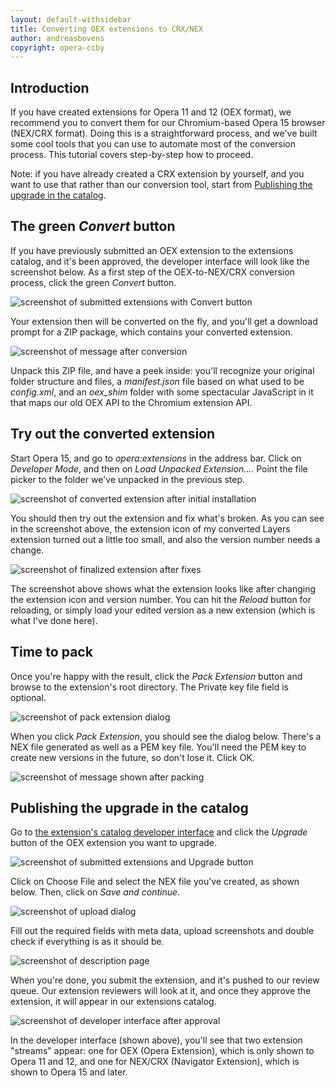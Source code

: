 ```yaml
---
layout: default-withsidebar
title: Converting OEX extensions to CRX/NEX
author: andreasbovens
copyright: opera-ccby
---
```


## Introduction

If you have created extensions for Opera 11 and 12 (OEX format), we recommend you to convert them for our Chromium-based Opera 15 browser (NEX/CRX format). Doing this is a straightforward process, and we've built some cool tools that you can use to automate most of the conversion process. This tutorial covers step-by-step how to proceed.

Note: if you have already created a CRX extension by yourself, and you want to use that rather than our conversion tool, start from [Publishing the upgrade in the catalog](#publishing_the_upgrade_in_the_catalog).

## The green *Convert* button

If you have previously submitted an OEX extension to the extensions catalog, and it's been approved, the developer interface will look like the screenshot below. As a first step of the OEX-to-NEX/CRX conversion process, click the green *Convert* button.

<img src="static/images/conv1.jpg" alt="screenshot of submitted extensions with Convert button" class="img-polaroid">

Your extension then will be converted on the fly, and you'll get a download prompt for a ZIP package, which contains your converted extension.

<img src="static/images/conv2.jpg" alt="screenshot of message after conversion" class="img-polaroid">

Unpack this ZIP file, and have a peek inside: you'll recognize your original folder structure and files, a *manifest.json* file based on what used to be *config.xml*, and an *oex_shim* folder with some spectacular JavaScript in it that maps our old OEX API to the Chromium extension API.

## Try out the converted extension

Start Opera 15, and go to *opera:extensions* in the address bar. Click on *Developer Mode*, and then on *Load Unpacked Extension...*. Point the file picker to the folder we've unpacked in the previous step.

<img src="static/images/conv3.jpg" alt="screenshot of converted extension after initial installation" class="img-polaroid">

You should then try out the extension and fix what's broken. As you can see in the screenshot above, the extension icon of my converted Layers extension turned out a little too small, and also the version number needs a change.

<img src="static/images/conv4.jpg" alt="screenshot of finalized extension after fixes" class="img-polaroid">

The screenshot above shows what the extension looks like after changing the extension icon and version number. You can hit the *Reload* button for reloading, or simply load your edited version as a new extension (which is what I've done here).

## Time to pack

Once you're happy with the result, click the *Pack Extension* button and browse to the extension's root directory. The Private key file field is optional.

<img src="static/images/conv5.jpg" alt="screenshot of pack extension dialog" class="img-polaroid">

When you click *Pack Extension*, you should see the dialog below. There's a NEX file generated as well as a PEM key file. You'll need the PEM key to create new versions in the future, so don't lose it. Click OK.

<img src="static/images/conv6.jpg" alt="screenshot of message shown after packing" class="img-polaroid">

## Publishing the upgrade in the catalog

Go to <a href="http://addons.opera.com/developer/">the extension's catalog developer interface</a> and click the *Upgrade* button of the OEX extension you want to upgrade.

<img src="static/images/conv7.jpg" alt="screenshot of submitted extensions and Upgrade button" class="img-polaroid">

Click on Choose File and select the NEX file you've created, as shown below. Then, click on *Save and continue*.

<img src="static/images/conv8.jpg" alt="screenshot of upload dialog" class="img-polaroid">

Fill out the required fields with meta data, upload screenshots and double check if everything is as it should be.

<img src="static/images/conv9.jpg" alt="screenshot of description page" title="" class="img-polaroid">

When you're done, you submit the extension, and it's pushed to our review queue. Our extension reviewers will look at it, and once they approve the extension, it will appear in our extensions catalog.

<img src="static/images/conv10.jpg" alt="screenshot of developer interface after approval" title="" class="img-polaroid">

In the developer interface (shown above), you'll see that two extension "streams" appear: one for OEX (Opera Extension), which is only shown to Opera 11 and 12, and one for NEX/CRX (Navigator Extension), which is shown to Opera 15 and later.
